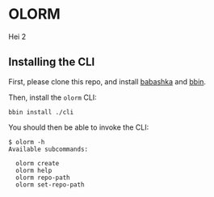 # OLORM

Hei 2

## Installing the CLI

First, please clone this repo, and install [babashka] and [bbin].

Then, install the `olorm` CLI:

    bbin install ./cli

You should then be able to invoke the CLI:

    $ olorm -h
    Available subcommands:

      olorm create
      olorm help
      olorm repo-path
      olorm set-repo-path

[babashka]: https://babashka.org/
[bbin]: https://github.com/babashka/bbin
